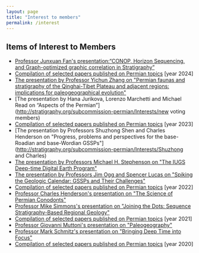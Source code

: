 ```yaml
---
layout: page
title: "Interest to members"
permalink: /interest
---
```

## Items of Interest to Members
* [Professor Junxuan Fan's presentation:“CONOP, Horizon Sequencing, and Graph-optimized graphic correlation in Stratigraphy”](http://stratigraphy.org/subcommission-permian/Interests/Junxuan)
* [Compilation of selected papers published on Permian topics](http://stratigraphy.org/subcommission-permian/Interests/2024) [year 2024]
* [The presentation by Professor Yichun Zhang on "Permian faunas and stratigraphy of the Qinghai-Tibet Plateau and adjacent regions: 
implications for paleogeographical evolution"](http://stratigraphy.org/subcommission-permian/Interests/Yichun)
* [The presentation by Hana Jurikova, Lorenzo Marchetti and Michael Read on “Aspects of the Permian”](http://stratigraphy.org/subcommission-permian/Interests/new voting members)
* [Compilation of selected papers published on Permian topics](http://stratigraphy.org/subcommission-permian/Interests/2023) [year 2023]
* [The presentation by Professors Shuzhong Shen and Charles Henderson on "Progress, problems and perspectives for the base-Roadian and base-Wordian GSSPs"](http://stratigraphy.org/subcommission-permian/Interests/Shuzhong and Charles)
* [The presentation by Professors Michael H. Stephenson on "The IUGS Deep-time Digital Earth Program"](http://stratigraphy.org/subcommission-permian/Interests/DDE)
* [The presentation by Professors Jim Ogg and Spencer Lucas on "Spiking the Geologic Calendar: GSSPs and Their Challenges"](http://stratigraphy.org/subcommission-permian/Interests/ogg&lucas)
* [Compilation of selected papers published on Permian topics](http://stratigraphy.org/subcommission-permian/Interests/2022) [year 2022]
* [Professor Charles Henderson's presentation on "The Science of Permian Conodonts"](http://stratigraphy.org/subcommission-permian/Interests/Charles)
* [Professor Mike Simmons's presentation on "Joining the Dots: Sequence Stratigraphy-Based Regional Geology"](http://stratigraphy.org/subcommission-permian/Interests/Simmons)
* [Compilation of selected papers published on Permian topics](http://stratigraphy.org/subcommission-permian/Interests/2021) [year 2021]
* [Professor Giovanni Muttoni's presentation on "Paleogeography"](http://stratigraphy.org/subcommission-permian/Interests/Giovanni)
* [Professor Mark Schmitz's presentation on "Bringing Deep Time into Focus"](http://stratigraphy.org/subcommission-permian/Interests/Mark)
* [Compilation of selected papers published on Permian topics](http://stratigraphy.org/subcommission-permian/Interests/2020) [year 2020]

